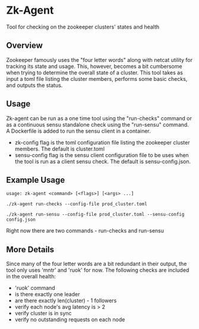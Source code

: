 Zk-Agent
=========

Tool for checking on the zookeeper clusters' states and health

Overview
---------

Zookeeper famously uses the "four letter words" along with netcat utility for tracking its state and usage.
This, however, becomes a bit cumbersome when trying to determine the overall state of a cluster.  This tool
takes as input a toml file listing the cluster members, performs some basic checks, and outputs the status.

Usage
-------------
Zk-agent can be run as a one time tool using the "run-checks" command or as a continuous sensu standalone check using the "run-sensu" command.  A Dockerfile is added to run the sensu client in a container. 

* zk-config flag is the toml configuration file listing the zookeeper cluster members.  The default is cluster.toml
* sensu-config flag is the sensu client configuration file to be uses when the tool is run as a client sensu check.  The default is sensu-config.json.

Example Usage
-------------
```
usage: zk-agent <command> [<flags>] [<args> ...]

./zk-agent run-checks --config-file prod_cluster.toml

./zk-agent run-sensu --config-file prod_cluster.toml --sensu-config config.json
```
Right now there are two commands - run-checks and run-sensu

More Details
-------------
Since many of the four letter words are a bit redundant in their output, the tool only uses 'mntr' and 'ruok' for now.
The following checks are included in the overall health:
* 'ruok' command
* is there exactly one leader
* are there exactly len(cluster) - 1 followers
* verify each node's avg latency is > 2
* verify cluster is in sync
* verify no outstanding requests on each node
